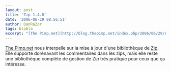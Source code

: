```yaml
---
layout: post
title: 'Zip 1.4.0'
date: '2006-06-29 08:56:51'
author: DanRaZor
tags: blabla
excerpt: "[The Pimp.net](http://blog.thepimp.net/index.php/2006/06/29/83-zip-140-let-comment-it) nous interpelle sur la mise à jour d'une bibliothèque de [Zip](http://pecl.php.net/get/zip-1.4.1.tgz).     \nElle supporte dorénavant les commentaires dans les zips,   mais elle reste une bibliothèque complète de gestion de Zip   trés pratique pour      …"
---
```


[The Pimp.net](http://blog.thepimp.net/index.php/2006/06/29/83-zip-140-let-comment-it) nous interpelle sur la mise à jour d'une bibliothèque de [Zip](http://pecl.php.net/get/zip-1.4.1.tgz).
Elle supporte dorénavant les commentaires dans les zips,   mais elle reste une bibliothèque complète de gestion de Zip   trés pratique pour ceux que ça intéresse.

